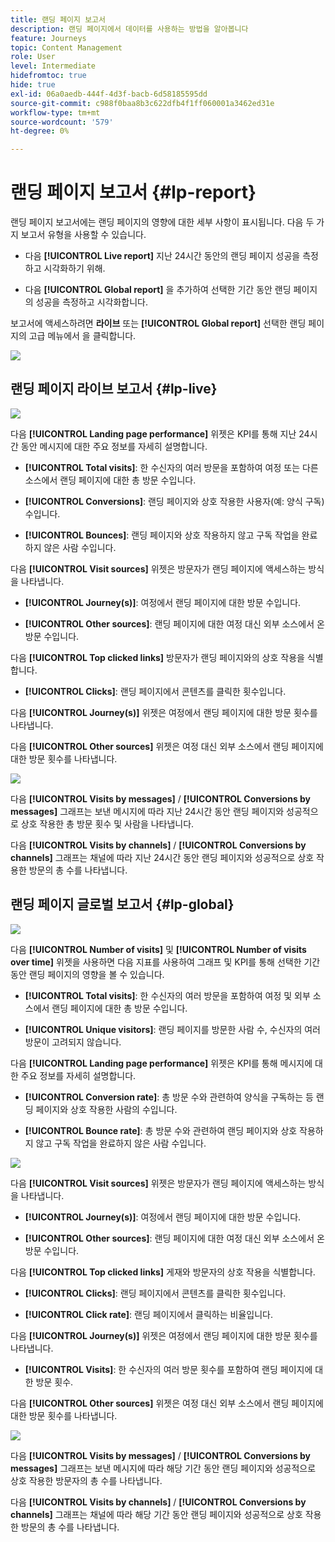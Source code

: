 ```yaml
---
title: 랜딩 페이지 보고서
description: 랜딩 페이지에서 데이터를 사용하는 방법을 알아봅니다
feature: Journeys
topic: Content Management
role: User
level: Intermediate
hidefromtoc: true
hide: true
exl-id: 06a0aedb-444f-4d3f-bacb-6d58185595dd
source-git-commit: c988f0baa8b3c622dfb4f1ff060001a3462ed31e
workflow-type: tm+mt
source-wordcount: '579'
ht-degree: 0%

---
```


# 랜딩 페이지 보고서 {#lp-report}

랜딩 페이지 보고서에는 랜딩 페이지의 영향에 대한 세부 사항이 표시됩니다. 다음 두 가지 보고서 유형을 사용할 수 있습니다.

* 다음 **[!UICONTROL Live report]** 지난 24시간 동안의 랜딩 페이지 성공을 측정하고 시각화하기 위해.

* 다음 **[!UICONTROL Global report]** 을 추가하여 선택한 기간 동안 랜딩 페이지의 성공을 측정하고 시각화합니다.

보고서에 액세스하려면 **라이브** 또는 **[!UICONTROL Global report]** 선택한 랜딩 페이지의 고급 메뉴에서 을 클릭합니다.

![](assets/landing_page_report_1.png)

## 랜딩 페이지 라이브 보고서 {#lp-live}

![](assets/landing_page_report_2.png)

다음 **[!UICONTROL Landing page performance]** 위젯은 KPI를 통해 지난 24시간 동안 메시지에 대한 주요 정보를 자세히 설명합니다.

* **[!UICONTROL Total visits]**: 한 수신자의 여러 방문을 포함하여 여정 또는 다른 소스에서 랜딩 페이지에 대한 총 방문 수입니다.

* **[!UICONTROL Conversions]**: 랜딩 페이지와 상호 작용한 사용자(예: 양식 구독) 수입니다.

* **[!UICONTROL Bounces]**: 랜딩 페이지와 상호 작용하지 않고 구독 작업을 완료하지 않은 사람 수입니다.

다음 **[!UICONTROL Visit sources]** 위젯은 방문자가 랜딩 페이지에 액세스하는 방식을 나타냅니다.

* **[!UICONTROL Journey(s)]**: 여정에서 랜딩 페이지에 대한 방문 수입니다.

* **[!UICONTROL Other sources]**: 랜딩 페이지에 대한 여정 대신 외부 소스에서 온 방문 수입니다.

다음 **[!UICONTROL Top clicked links]** 방문자가 랜딩 페이지와의 상호 작용을 식별합니다.

* **[!UICONTROL Clicks]**: 랜딩 페이지에서 콘텐츠를 클릭한 횟수입니다.

다음 **[!UICONTROL Journey(s)]** 위젯은 여정에서 랜딩 페이지에 대한 방문 횟수를 나타냅니다.

다음 **[!UICONTROL Other sources]** 위젯은 여정 대신 외부 소스에서 랜딩 페이지에 대한 방문 횟수를 나타냅니다.

![](assets/landing_page_report_3.png)

다음 **[!UICONTROL Visits by messages]** / **[!UICONTROL Conversions by messages]** 그래프는 보낸 메시지에 따라 지난 24시간 동안 랜딩 페이지와 성공적으로 상호 작용한 총 방문 횟수 및 사람을 나타냅니다.

다음 **[!UICONTROL Visits by channels]** / **[!UICONTROL Conversions by channels]** 그래프는 채널에 따라 지난 24시간 동안 랜딩 페이지와 성공적으로 상호 작용한 방문의 총 수를 나타냅니다.

## 랜딩 페이지 글로벌 보고서 {#lp-global}

![](assets/landing_page_report_4.png)

다음 **[!UICONTROL Number of visits]** 및 **[!UICONTROL Number of visits over time]** 위젯을 사용하면 다음 지표를 사용하여 그래프 및 KPI를 통해 선택한 기간 동안 랜딩 페이지의 영향을 볼 수 있습니다.

* **[!UICONTROL Total visits]**: 한 수신자의 여러 방문을 포함하여 여정 및 외부 소스에서 랜딩 페이지에 대한 총 방문 수입니다.

* **[!UICONTROL Unique visitors]**: 랜딩 페이지를 방문한 사람 수, 수신자의 여러 방문이 고려되지 않습니다.

다음 **[!UICONTROL Landing page performance]** 위젯은 KPI를 통해 메시지에 대한 주요 정보를 자세히 설명합니다.

* **[!UICONTROL Conversion rate]**: 총 방문 수와 관련하여 양식을 구독하는 등 랜딩 페이지와 상호 작용한 사람의 수입니다.

* **[!UICONTROL Bounce rate]**: 총 방문 수와 관련하여 랜딩 페이지와 상호 작용하지 않고 구독 작업을 완료하지 않은 사람 수입니다.

![](assets/landing_page_report_5.png)

다음 **[!UICONTROL Visit sources]** 위젯은 방문자가 랜딩 페이지에 액세스하는 방식을 나타냅니다.

* **[!UICONTROL Journey(s)]**: 여정에서 랜딩 페이지에 대한 방문 수입니다.

* **[!UICONTROL Other sources]**: 랜딩 페이지에 대한 여정 대신 외부 소스에서 온 방문 수입니다.

다음 **[!UICONTROL Top clicked links]** 게재와 방문자의 상호 작용을 식별합니다.

* **[!UICONTROL Clicks]**: 랜딩 페이지에서 콘텐츠를 클릭한 횟수입니다.

* **[!UICONTROL Click rate]**: 랜딩 페이지에서 클릭하는 비율입니다.

다음 **[!UICONTROL Journey(s)]** 위젯은 여정에서 랜딩 페이지에 대한 방문 횟수를 나타냅니다.

* **[!UICONTROL Visits]**: 한 수신자의 여러 방문 횟수를 포함하여 랜딩 페이지에 대한 방문 횟수.

다음 **[!UICONTROL Other sources]** 위젯은 여정 대신 외부 소스에서 랜딩 페이지에 대한 방문 횟수를 나타냅니다.

![](assets/landing_page_report_6.png)

다음 **[!UICONTROL Visits by messages]** / **[!UICONTROL Conversions by messages]** 그래프는 보낸 메시지에 따라 해당 기간 동안 랜딩 페이지와 성공적으로 상호 작용한 방문자의 총 수를 나타냅니다.

다음 **[!UICONTROL Visits by channels]** / **[!UICONTROL Conversions by channels]** 그래프는 채널에 따라 해당 기간 동안 랜딩 페이지와 성공적으로 상호 작용한 방문의 총 수를 나타냅니다.
